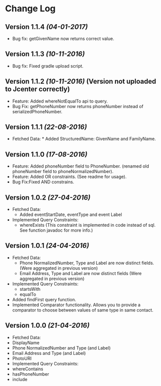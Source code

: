 Change Log
==========

Version 1.1.4 *(04-01-2017)*
------------------
  * Bug fix: getGivenName now returns correct value.

Version 1.1.3 *(10-11-2016)*
------------------
  * Bug fix: Fixed gradle upload script.

Version 1.1.2 *(10-11-2016)* (Version not uploaded to Jcenter correctly)
------------------
   * Feature: Added whereNotEqualTo api to query.
   * Bug Fix: getPhoneNumber now returns phoneNumber instead of serializedPhoneNumber.


Version 1.1.1 *(22-08-2016)*
------------------
   * Fetched Data: 
    * Added StructuredName: GivenName and FamilyName.

Version 1.1.0 *(17-08-2016)*
------------------
  * Feature: Added phoneNumber field to PhoneNumber. (renamed old phoneNumber field to phoneNormalizedNumber). 
  * Feature: Added OR constraints. (See readme for usage).
  * Bug Fix:Fixed AND constrains.
  
Version 1.0.2 *(27-04-2016)*
------------------
  * Fetched Data: 
    * Added eventStartDate, eventType and event Label
  * Implemented Query Constraints:
    * whereExists (This constraint is implemented in code instead of sql. See function javadoc for more info.)
 
Version 1.0.1 *(24-04-2016)*
------------------
  * Fetched Data: 
    * Phone NormalizedNumber, Type and Label are now distinct fields. (Were aggregated in previous version)
    * Email Address, Type and Label are now distinct fields (Were aggregated in previous version)
  * Implemented Query Constraints:
    * startsWith
    * equalTo
  * Added findFirst query function.
  * Implemented Comparator functionality. Allows you to provide a comparator to choose between values of same type in same contact.

Version 1.0.0 *(21-04-2016)*
------------------
 * Fetched Data: 
  * DisplayName
  * Phone NormalizedNumber and Type (and Label)
  * Email Address and Type (and Label)
  * PhotoURI
 * Implemented Query Constraints:
  * whereContains
  * hasPhoneNumber
  * include
